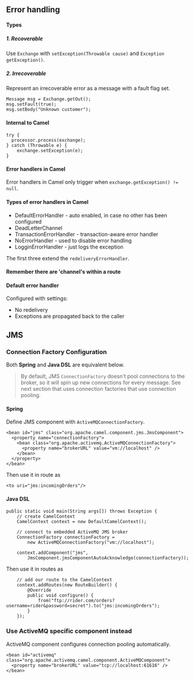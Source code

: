 ## Error handling

#### Types

##### 1. Recoverable

Use `Exchange` with `setException(Throwable cause)` and `Exception getException()`.

##### 2. Irrecoverable

Represent an irrecoverable error as a message with a fault flag set.

    Message msg = Exchange.getOut();
    msg.setFault(true);
    msg.setBody("Unknown customer");

#### Internal to Camel

    try {
      processor.process(exchange);
    } catch (Throwable e) {
        exchange.setException(e);
    }

#### Error handlers in Camel

Error handlers in Camel only trigger when `exchange.getException() != null`.

#### Types of error handlers in Camel

- DefaultErrorHandler - auto enabled, in case no other has been configured
- DeadLetterChannel
- TransactionErrorHandler - transaction-aware error handler
- NoErrorHandler - used to disable error handling
- LogginErrorHandler - just logs the exception

The first three extend the `redeliveryErrorHandler`.

#### Remember there are 'channel's within a route

#### Default error handler

Configured with settings:
- No redelivery
- Exceptions are propagated back to the caller

## JMS

### Connection Factory Configuration

Both **Spring** and **Java DSL** are equivalent below.

> By default, JMS `ConnectionFactory` doesn't pool connections to the broker, so it will spin up new connections for every message. See next section that uses connection factories that use connection pooling.

#### Spring

Define JMS component with `ActiveMQConnectionFactory`.

    <bean id="jms" class="org.apache.camel.component.jms.JmsComponent">
      <property name="connectionFactory">
        <bean class="org.apache.activemq.ActiveMQConnectionFactory">
          <property name="brokerURL" value="vm://localhost" />
        </bean>
      </property>
    </bean>

Then use it in route as

    <to uri="jms:incomingOrders"/>

#### Java DSL

    public static void main(String args[]) throws Exception {
        // create CamelContext
        CamelContext context = new DefaultCamelContext();
        
        // connect to embedded ActiveMQ JMS broker
        ConnectionFactory connectionFactory = 
            new ActiveMQConnectionFactory("vm://localhost");

        context.addComponent("jms",
            JmsComponent.jmsComponentAutoAcknowledge(connectionFactory));

Then use it in routes as

        // add our route to the CamelContext
        context.addRoutes(new RouteBuilder() {
            @Override
            public void configure() {
                from("ftp://rider.com/orders?username=rider&password=secret").to("jms:incomingOrders");
            }
        });

### Use ActiveMQ specific component instead

ActiveMQ component configures connection pooling automatically.

    <bean id="activemq" class="org.apache.activemq.camel.component.ActiveMQComponent">
      <property name="brokerURL" value="tcp://localhost:61616" />
    </bean>


